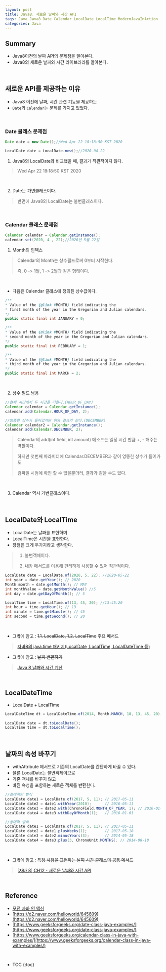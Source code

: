 ```yaml
---
layout: post
title: Java8. 새로운 날짜와 시간 API
tags: Java Java8 Date Calendar LocalDate LocalTime ModernJavaInAction
categories: Java
---
```


## Summary
* Java8이전의 날짜 API의 문제점을 알아본다.
* Java8의 새로운 날짜와 시간 라이브러리를 알아본다.
  
<br>  

## 새로운 API를 제공하는 이유
* Java8 이전에 날짜, 시간 관련 기능을 제공하는
* `Date`와 `Calendar`는 문제를 가지고 있었다.  

<br> 

### Date 클래스 문제점
```java
Date date = new Date();//Wed Apr 22 18:18:50 KST 2020

LocalDate date = LocalDate.now();//2020-04-22
```
1) Java8의 LocalDate와 비교했을 때, 결과가 직관적이지 않다.
> Wed Apr 22 18:18:50 KST 2020
  
<br>  

2) Date는 가변클래스이다.
> 반면에 Java8의 LocalDate는 불변클래스이다.

<br> 

### Calendar 클래스 문제점
```java
Calendar calendar = Calendar.getInstance();
calendar.set(2020, 4 , 22);//2020년 5월 22일
```
1) Month의 인덱스
> Calendar의 Month는 상수필드로써 0부터 시작한다.
>
> 즉, 0 -> 1월, 1 -> 2월과 같은 형태이다.  
  
<br>  

* 다음은 Calendar 클래스에 정의된 상수값이다.  
  
```java  
/**
* Value of the {@link #MONTH} field indicating the
* first month of the year in the Gregorian and Julian calendars.
*/
public static final int JANUARY = 0;

/**
* Value of the {@link #MONTH} field indicating the
* second month of the year in the Gregorian and Julian calendars.
*/
public static final int FEBRUARY = 1;

/**
* Value of the {@link #MONTH} field indicating the
* third month of the year in the Gregorian and Julian calendars.
*/
public static final int MARCH = 2;
```  
  
<br>  

2) 상수 필드 남용  

```java  
//현재 시간에서 두 시간을 더한다.(HOUR_OF_DAY)
Calendar calendar = Calendar.getInstance();
calendar.add(Calendar.HOUR_OF_DAY, 2);

//엉뚱한 상수가 들어갔지만 위와 결과가 같다.(DECEMBER)
Calendar calendar2 = Calendar.getInstance();
calendar.add(Calendar.DECEMBER, 2);
```
  
> Calendar의 add(int field, int amount) 메소드는 일정 시간 만큼 +, - 해주는 역할이다.
>
> 하지만 첫번째 파라미터에 Calendar.DECEMBER과 같이 엉뚱한 상수가 들어가도 
>
> 컴파일 시점에 확인 할 수 없을뿐더러, 결과가 같을 수도 있다.
  
<br>  

3) Calendar 역시 가변클래스이다.
  
<br>  

## LocalDate와 LocalTime
* LocalDate는 날짜를 표현하며 
* LocalTime은 시간을 표현한다.
* 장점은 크게 두가지라고 생각한다.
> 1. 불변객체이다.
>
> 2. 내장 메서드를 이용해 편리하게 사용할 수 있어 직관적이다.

```java
LocalDate date = LocalDate.of(2020, 5, 22); //2020-05-22
int year = date.getYear(); // 2020
Month month = date.getMonth(); // MAY
int monthValue = date.getMonthValue() //5
int day = date.getDayOfMonth(); // 5

LocalTime time = LocalTime.of(13, 45, 20); //13:45:20
int hour = time.getHour(); // 13
int minute = time.getMinute(); // 45
int second = time.getSecond(); // 20
```
  
<br>  

* 그밖에 참고 : ~~1.1. LocalDate, 1.2. LocalTime~~ 주요 메서드
> [자바8의 java.time 패키지(LocalDate, LocalTime, LocalDateTime 등)](http://blog.eomdev.com/java/2016/04/01/%EC%9E%90%EB%B0%948%EC%9D%98-java.time-%ED%8C%A8%ED%82%A4%EC%A7%80.html)

* 그밖에 참고 : ~~날짜 변환하기~~
> [Java 8 날짜와 시간 계산](https://madplay.github.io/post/java8-date-and-time)

<br>  

## LocalDateTime  
* LocalDate + LocalTime  

```java
LocalDateTime dt = LocalDateTime.of(2014, Month.MARCH, 18, 13, 45, 20);
  
LocalDate date = dt.toLocalDate();  
LocalTime time = dt.toLocalTime();
```

<br>  

## 날짜의 속성 바꾸기
* withAttribute 메서드로 기존의 LocalDate를 간단하게 바꿀 수 있다.
* 물론 LocalDate는 불변객체이므로
* 기존 객체를 바꾸지 않고 
* 바뀐 속성을 포함하는 새로운 객체를 반환한다.  

```java
//절대적인 방식 
LocalDate date1 = LocalDate.of(2017, 5, 11); // 2017-05-11
LocalDate date2 = date1.withYear(2010);      // 2010-05-11
LocalDate date3 = date2.with(ChronoField.MONTH_OF_YEAR, 1); // 2010-01-11 
LocalDate date4 = date3.withDayOfMonth(1);   // 2010-01-01

//상대적 방식
LocalDate date1 = LocalDate.of(2017, 5, 11); // 2017-05-11
LocalDate date2 = date1.plusWeeks(1);        // 2017-05-18
LocalDate date3 = date2.minusYears(3);       // 2014-05-18
LocalDate date4 = date3.plus(3, ChronoUnit.MONTHS); // 2014-08-18
```
  
<br>  

* 그밖에 참고 : ~~특정 시점을 표현하는 날짜 시간 클래스의 공통 메서드~~
> [[자바 8] CH12 - 새로운 날짜와 시간 API](http://blog.naver.com/PostView.nhn?blogId=hehe5959&logNo=221003414774&parentCategoryNo=&categoryNo=20&viewDate=&isShowPopularPosts=true&from=search)



<br>  

## Reference
* [모던 자바 인 액션](http://www.yes24.com/Product/Goods/77125987?Acode=101)
* [https://d2.naver.com/helloworld/645609](https://d2.naver.com/helloworld/645609)
* [https://www.geeksforgeeks.org/date-class-java-examples/](https://www.geeksforgeeks.org/date-class-java-examples/)
* [https://www.geeksforgeeks.org/calendar-class-in-java-with-examples/](https://www.geeksforgeeks.org/calendar-class-in-java-with-examples/)

<br>  

* TOC
{:toc}  
